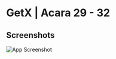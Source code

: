 # GetX | Acara 29 - 32



## Screenshots

![App Screenshot]([https://user-images.githubusercontent.com/99969883/201278379-c7b82cf1-91f6-4a61-9529-7e717badea1d.png][https://user-images.githubusercontent.com/99969883/201279262-c23f1215-5ae1-4e5f-b17d-48ee0e6decc4.png])

